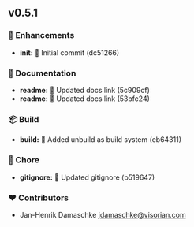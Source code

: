 
## v0.5.1


### 🚀 Enhancements

  - **init:** 🎉   Initial commit (dc51266)

### 📖 Documentation

  - **readme:** 📝  Updated docs link (5c909cf)
  - **readme:** 📝  Updated docs link (53bfc24)

### 📦 Build

  - **build:** 💚  Added unbuild as build system (eb64311)

### 🏡 Chore

  - **gitignore:** 🔧   Updated gitignore (b519647)

### ❤️  Contributors

- Jan-Henrik Damaschke <jdamaschke@visorian.com>


